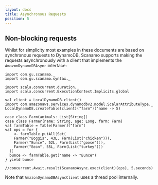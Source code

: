 ```yaml
---
layout: docs
title: Asynchronous Requests
position: 5
---
```


## Non-blocking requests
 
Whilst for simplicity most examples in these documents are based on synchronous
requests to DynamoDB, Scanamo supports making the requests asynchronously with
a client that implements the `AmazonDynamoDBAsync` interface:

```tut:silent
import com.gu.scanamo._
import com.gu.scanamo.syntax._

import scala.concurrent.duration._
import scala.concurrent.ExecutionContext.Implicits.global
 
val client = LocalDynamoDB.client()
import com.amazonaws.services.dynamodbv2.model.ScalarAttributeType._
LocalDynamoDB.createTable(client)("farm")('name -> S)

case class Farm(animals: List[String])
case class Farmer(name: String, age: Long, farm: Farm)
val farmTable = Table[Farmer]("farm")
val ops = for {
  _ <- farmTable.putAll(Set(
    Farmer("Boggis", 43L, Farm(List("chicken"))),
    Farmer("Bunce", 52L, Farm(List("goose"))),
    Farmer("Bean", 55L, Farm(List("turkey")))
  ))
  bunce <- farmTable.get('name -> "Bunce")
} yield bunce
```
```tut:book
//concurrent.Await.result(ScanamoAsync.exec(client)(ops), 5.seconds)
```

Note that `AmazonDynamoDBAsyncClient` uses a thread pool internally.